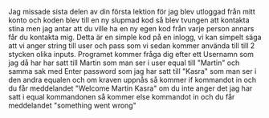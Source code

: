 Jag missade sista delen av din första lektion för jag blev utloggad från mitt konto och koden blev till en ny slupmad kod så blev tvungen att kontakta stina men jag antar att du ville ha en ny egen kod från varje person annars får du kontakta mig. Detta är en simple kod på en inlogg, vi kan simpelt säga att vi anger string till user och pass som vi sedan kommer använda till till 2 stycken olika inputs. Programet kommer fråga dig efter ett Usernamn som jag då har har satt till Martin som man ser i user equal till "Martin" och samma sak med Enter password som jag har satt till "Kasra" som man ser i den andra equalen och om kraven uppnås så kommer if kommandot in och du får  meddelandet "Welcome Martin Kasra" om du inte anger det jag har satt i equal kommandonen så kommer else kommandot in och du får meddelandet "something went wrong"
